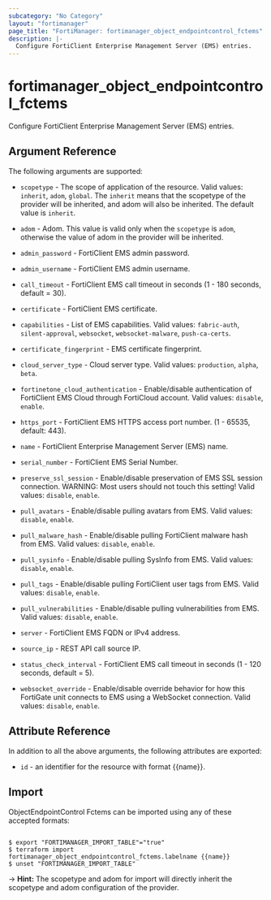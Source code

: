 ```yaml
---
subcategory: "No Category"
layout: "fortimanager"
page_title: "FortiManager: fortimanager_object_endpointcontrol_fctems"
description: |-
  Configure FortiClient Enterprise Management Server (EMS) entries.
---
```


# fortimanager_object_endpointcontrol_fctems
Configure FortiClient Enterprise Management Server (EMS) entries.

## Argument Reference


The following arguments are supported:

* `scopetype` - The scope of application of the resource. Valid values: `inherit`, `adom`, `global`. The `inherit` means that the scopetype of the provider will be inherited, and adom will also be inherited. The default value is `inherit`.
* `adom` - Adom. This value is valid only when the `scopetype` is `adom`, otherwise the value of adom in the provider will be inherited.

* `admin_password` - FortiClient EMS admin password.
* `admin_username` - FortiClient EMS admin username.
* `call_timeout` - FortiClient EMS call timeout in seconds (1 - 180 seconds, default = 30).
* `certificate` - FortiClient EMS certificate.
* `capabilities` - List of EMS capabilities. Valid values: `fabric-auth`, `silent-approval`, `websocket`, `websocket-malware`, `push-ca-certs`.

* `certificate_fingerprint` - EMS certificate fingerprint.
* `cloud_server_type` - Cloud server type. Valid values: `production`, `alpha`, `beta`.

* `fortinetone_cloud_authentication` - Enable/disable authentication of FortiClient EMS Cloud through FortiCloud account. Valid values: `disable`, `enable`.

* `https_port` - FortiClient EMS HTTPS access port number. (1 - 65535, default: 443).
* `name` - FortiClient Enterprise Management Server (EMS) name.
* `serial_number` - FortiClient EMS Serial Number.
* `preserve_ssl_session` - Enable/disable preservation of EMS SSL session connection. WARNING: Most users should not touch this setting! Valid values: `disable`, `enable`.

* `pull_avatars` - Enable/disable pulling avatars from EMS. Valid values: `disable`, `enable`.

* `pull_malware_hash` - Enable/disable pulling FortiClient malware hash from EMS. Valid values: `disable`, `enable`.

* `pull_sysinfo` - Enable/disable pulling SysInfo from EMS. Valid values: `disable`, `enable`.

* `pull_tags` - Enable/disable pulling FortiClient user tags from EMS. Valid values: `disable`, `enable`.

* `pull_vulnerabilities` - Enable/disable pulling vulnerabilities from EMS. Valid values: `disable`, `enable`.

* `server` - FortiClient EMS FQDN or IPv4 address.
* `source_ip` - REST API call source IP.
* `status_check_interval` - FortiClient EMS call timeout in seconds (1 - 120 seconds, default = 5).
* `websocket_override` - Enable/disable override behavior for how this FortiGate unit connects to EMS using a WebSocket connection. Valid values: `disable`, `enable`.



## Attribute Reference

In addition to all the above arguments, the following attributes are exported:
* `id` - an identifier for the resource with format {{name}}.

## Import

ObjectEndpointControl Fctems can be imported using any of these accepted formats:
```

$ export "FORTIMANAGER_IMPORT_TABLE"="true"
$ terraform import fortimanager_object_endpointcontrol_fctems.labelname {{name}}
$ unset "FORTIMANAGER_IMPORT_TABLE"
```
-> **Hint:** The scopetype and adom for import will directly inherit the scopetype and adom configuration of the provider.
